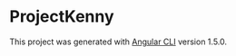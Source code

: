 # ProjectKenny

This project was generated with [Angular CLI](https://github.com/angular/angular-cli) version 1.5.0.